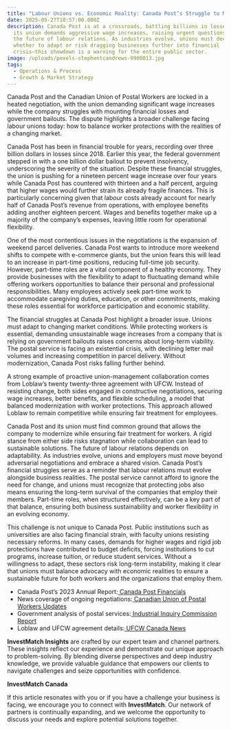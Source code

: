 ```yaml
---
title: "Labour Unions vs. Economic Reality: Canada Post’s Struggle to Modernize"
date: 2025-05-27T10:57:00.000Z
description: Canada Post is at a crossroads, battling billions in losses while
  its union demands aggressive wage increases, raising urgent questions about
  the future of labour relations. As industries evolve, unions must decide
  whether to adapt or risk dragging businesses further into financial
  crisis—this showdown is a warning for the entire public sector.
image: /uploads/pexels-stephentcandrews-9900013.jpg
tags:
  - Operations & Process
  - Growth & Market Strategy
---
```

Canada Post and the Canadian Union of Postal Workers are locked in a heated negotiation, with the union demanding significant wage increases while the company struggles with mounting financial losses and government bailouts. The dispute highlights a broader challenge facing labour unions today: how to balance worker protections with the realities of a changing market.

Canada Post has been in financial trouble for years, recording over three billion dollars in losses since 2018. Earlier this year, the federal government stepped in with a one billion dollar bailout to prevent insolvency, underscoring the severity of the situation. Despite these financial struggles, the union is pushing for a nineteen percent wage increase over four years while Canada Post has countered with thirteen and a half percent, arguing that higher wages would further strain its already fragile finances. This is particularly concerning given that labour costs already account for nearly half of Canada Post’s revenue from operations, with employee benefits adding another eighteen percent. Wages and benefits together make up a majority of the company’s expenses, leaving little room for operational flexibility.

One of the most contentious issues in the negotiations is the expansion of weekend parcel deliveries. Canada Post wants to introduce more weekend shifts to compete with e-commerce giants, but the union fears this will lead to an increase in part-time positions, reducing full-time job security. However, part-time roles are a vital component of a healthy economy. They provide businesses with the flexibility to adapt to fluctuating demand while offering workers opportunities to balance their personal and professional responsibilities. Many employees actively seek part-time work to accommodate caregiving duties, education, or other commitments, making these roles essential for workforce participation and economic stability.

The financial struggles at Canada Post highlight a broader issue. Unions must adapt to changing market conditions. While protecting workers is essential, demanding unsustainable wage increases from a company that is relying on government bailouts raises concerns about long-term viability. The postal service is facing an existential crisis, with declining letter mail volumes and increasing competition in parcel delivery. Without modernization, Canada Post risks falling further behind.

A strong example of proactive union-management collaboration comes from Loblaw’s twenty twenty-three agreement with UFCW. Instead of resisting change, both sides engaged in constructive negotiations, securing wage increases, better benefits, and flexible scheduling, a model that balanced modernization with worker protections. This approach allowed Loblaw to remain competitive while ensuring fair treatment for employees.

Canada Post and its union must find common ground that allows the company to modernize while ensuring fair treatment for workers. A rigid stance from either side risks stagnation while collaboration can lead to sustainable solutions. The future of labour relations depends on adaptability. As industries evolve, unions and employers must move beyond adversarial negotiations and embrace a shared vision. Canada Post’s financial struggles serve as a reminder that labour relations must evolve alongside business realities. The postal service cannot afford to ignore the need for change, and unions must recognize that protecting jobs also means ensuring the long-term survival of the companies that employ their members. Part-time roles, when structured effectively, can be a key part of that balance, ensuring both business sustainability and worker flexibility in an evolving economy. 

This challenge is not unique to Canada Post. Public institutions such as universities are also facing financial strain, with faculty unions resisting necessary reforms. In many cases, demands for higher wages and rigid job protections have contributed to budget deficits, forcing institutions to cut programs, increase tuition, or reduce student services. Without a willingness to adapt, these sectors risk long-term instability, making it clear that unions must balance advocacy with economic realities to ensure a sustainable future for both workers and the organizations that employ them.

* Canada Post’s 2023 Annual Report:[ Canada Post Financials](https://www.canadapost.ca/cpc/en/support/business/financial-information.page)
* News coverage of ongoing negotiations:[ Canadian Union of Postal Workers Updates](https://www.cupw.ca/)
* Government analysis of postal services:[ Industrial Inquiry Commission Report](https://www.canada.ca/en/services/jobs/workplace/labour-relations.html)
* Loblaw and UFCW agreement details:[ UFCW Canada News](https://ufcw.ca/)

**InvestMatch Insights** are crafted by our expert team and channel partners. These insights reflect our experience and demonstrate our unique approach to problem-solving. By blending diverse perspectives and deep industry knowledge, we provide valuable guidance that empowers our clients to navigate challenges and seize opportunities with confidence.

**InvestMatch Canada**

If this article resonates with you or if you have a challenge your business is facing, we encourage you to connect with **InvestMatch**. Our network of partners is continually expanding, and we welcome the opportunity to discuss your needs and explore potential solutions together.
